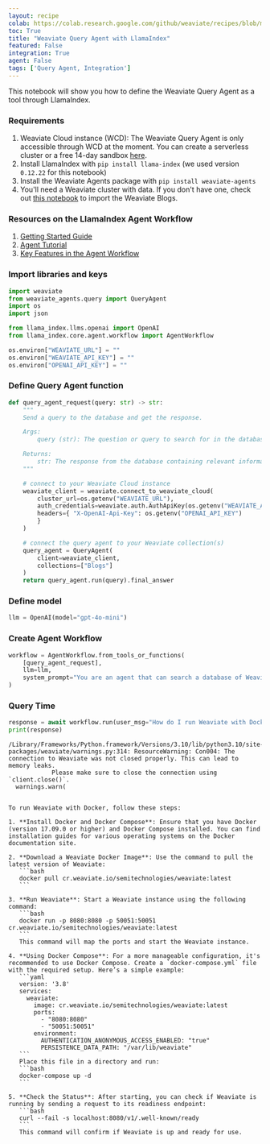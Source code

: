 ```yaml
---
layout: recipe
colab: https://colab.research.google.com/github/weaviate/recipes/blob/main//integrations/llm-agent-frameworks/llamaindex/agents/agent-workflow-with-weaviate-query-agent-.ipynb
toc: True
title: "Weaviate Query Agent with LlamaIndex"
featured: False
integration: True
agent: False
tags: ['Query Agent, Integration']
---
```

    


This notebook will show you how to define the Weaviate Query Agent as a tool through LlamaIndex.

### Requirements
1. Weaviate Cloud instance (WCD): The Weaviate Query Agent is only accessible through WCD at the moment. You can create a serverless cluster or a free 14-day sandbox [here](https://console.weaviate.cloud/).
2. Install LlamaIndex with `pip install llama-index` (we used version `0.12.22` for this notebook)
3. Install the Weaviate Agents package with `pip install weaviate-agents`
4. You'll need a Weaviate cluster with data. If you don't have one, check out [this notebook](integrations/Weaviate-Import-Example.ipynb) to import the Weaviate Blogs.

### Resources on the LlamaIndex Agent Workflow
1. [Getting Started Guide](https://docs.llamaindex.ai/en/latest/getting_started/starter_example/)
1. [Agent Tutorial](https://docs.llamaindex.ai/en/latest/understanding/agent/)
1. [Key Features in the Agent Workflow](https://docs.llamaindex.ai/en/latest/examples/agent/agent_workflow_basic/)

### Import libraries and keys


```python
import weaviate
from weaviate_agents.query import QueryAgent
import os
import json

from llama_index.llms.openai import OpenAI
from llama_index.core.agent.workflow import AgentWorkflow
```


```python
os.environ["WEAVIATE_URL"] = ""
os.environ["WEAVIATE_API_KEY"] = ""
os.environ["OPENAI_API_KEY"] = ""
```

### Define Query Agent function


```python
def query_agent_request(query: str) -> str:
    """
    Send a query to the database and get the response.

    Args:
        query (str): The question or query to search for in the database. This can be any natural language question related to the content stored in the database.

    Returns:
        str: The response from the database containing relevant information.
    """

    # connect to your Weaviate Cloud instance
    weaviate_client = weaviate.connect_to_weaviate_cloud(
        cluster_url=os.getenv("WEAVIATE_URL"), 
        auth_credentials=weaviate.auth.AuthApiKey(os.getenv("WEAVIATE_API_KEY")),
        headers={ "X-OpenAI-Api-Key": os.getenv("OPENAI_API_KEY") 
        }
    )

    # connect the query agent to your Weaviate collection(s)
    query_agent = QueryAgent(
        client=weaviate_client,
        collections=["Blogs"] 
    )
    return query_agent.run(query).final_answer
```

### Define model


```python
llm = OpenAI(model="gpt-4o-mini")
```

### Create Agent Workflow


```python
workflow = AgentWorkflow.from_tools_or_functions(
    [query_agent_request],
    llm=llm,
    system_prompt="You are an agent that can search a database of Weaviate blog content and answer questions about it.",
)
```

### Query Time


```python
response = await workflow.run(user_msg="How do I run Weaviate with Docker?")
print(response)
```

    /Library/Frameworks/Python.framework/Versions/3.10/lib/python3.10/site-packages/weaviate/warnings.py:314: ResourceWarning: Con004: The connection to Weaviate was not closed properly. This can lead to memory leaks.
                Please make sure to close the connection using `client.close()`.
      warnings.warn(


    To run Weaviate with Docker, follow these steps:
    
    1. **Install Docker and Docker Compose**: Ensure that you have Docker (version 17.09.0 or higher) and Docker Compose installed. You can find installation guides for various operating systems on the Docker documentation site.
    
    2. **Download a Weaviate Docker Image**: Use the command to pull the latest version of Weaviate:
       ```bash
       docker pull cr.weaviate.io/semitechnologies/weaviate:latest
       ```
    
    3. **Run Weaviate**: Start a Weaviate instance using the following command:
       ```bash
       docker run -p 8080:8080 -p 50051:50051 cr.weaviate.io/semitechnologies/weaviate:latest
       ```
       This command will map the ports and start the Weaviate instance.
    
    4. **Using Docker Compose**: For a more manageable configuration, it's recommended to use Docker Compose. Create a `docker-compose.yml` file with the required setup. Here’s a simple example:
       ```yaml
       version: '3.8'
       services:
         weaviate:
           image: cr.weaviate.io/semitechnologies/weaviate:latest
           ports:
             - "8080:8080"
             - "50051:50051"
           environment:
             AUTHENTICATION_ANONYMOUS_ACCESS_ENABLED: "true"
             PERSISTENCE_DATA_PATH: "/var/lib/weaviate"
       ```
       Place this file in a directory and run:
       ```bash
       docker-compose up -d
       ```
    
    5. **Check the Status**: After starting, you can check if Weaviate is running by sending a request to its readiness endpoint:
       ```bash
       curl --fail -s localhost:8080/v1/.well-known/ready
       ```
       This command will confirm if Weaviate is up and ready for use.

